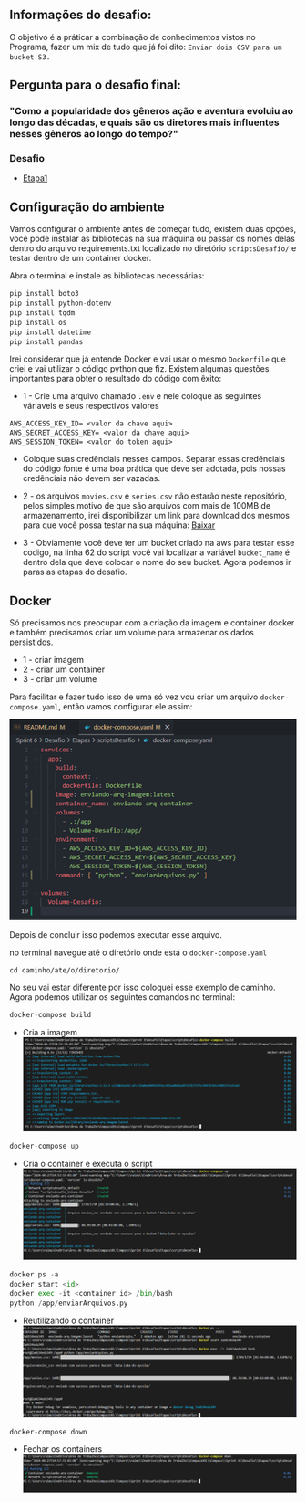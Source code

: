 ## Informações do desafio:
O objetivo é a práticar a combinação de conhecimentos vistos no Programa, fazer um mix de tudo que já foi dito: ``Enviar dois CSV para um bucket S3.``

## Pergunta para o desafio final:
### "Como a popularidade dos gêneros ação e aventura evoluiu ao longo das décadas, e quais são os diretores mais influentes nesses gêneros ao longo do tempo?"

### Desafio
- [Etapa1](../Desafio/Etapas/scriptsDesafio/)  


## Configuração do ambiente
Vamos configurar o ambiente antes de começar tudo, existem duas opções, você pode instalar as bibliotecas na sua máquina ou passar os nomes delas dentro do arquivo requirements.txt localizado no diretório ``scriptsDesafio/`` e testar dentro de um container docker.

Abra o terminal e instale as bibliotecas necessárias:  
```python
pip install boto3
pip install python-dotenv
pip install tqdm
pip install os
pip install datetime
pip install pandas
```

Irei considerar que já entende Docker e vai usar o mesmo ``Dockerfile`` que criei e vai utilizar o código python que fiz. Existem algumas questões importantes para obter o resultado do código com êxito:
- 1 - Crie uma arquivo chamado `.env` e nele coloque as seguintes váriaveis e seus respectivos valores
```
AWS_ACCESS_KEY_ID= <valor da chave aqui>
AWS_SECRET_ACCESS_KEY= <valor da chave aqui>
AWS_SESSION_TOKEN= <valor do token aqui>
``` 
- Coloque suas credênciais nesses campos.
Separar essas credênciais do código fonte é uma boa prática que deve ser adotada, pois nossas credênciais não devem ser vazadas.
- 2 - os arquivos ``movies.csv`` e ``series.csv`` não estarão neste repositório, pelos simples motivo de que são arquivos com mais de 100MB de armazenamento, irei disponibilizar um link para download dos mesmos para que você possa testar na sua máquina: [Baixar](https://drive.google.com/drive/folders/1GBDAWYUUYRXQSl3yTLxHMEmx7q1-ydI-?usp=sharing)

- 3 - Obviamente você deve ter um bucket criado na aws para testar esse codigo, na linha 62 do script você vai localizar a variável ``bucket_name`` é dentro dela que deve colocar o nome do seu bucket. Agora podemos ir paras as etapas do desafio.

## Docker
Só precisamos nos preocupar com a criação da imagem e container docker e também precisamos criar um volume para armazenar os dados persistidos.

- 1 - criar imagem
- 2 - criar um container
- 3 - criar um volume

Para facilitar e fazer tudo isso de uma só vez vou criar um arquivo ``docker-compose.yaml``, então vamos configurar ele assim:  

![cmd](../evidencias/DockerComposeArquivo.png)


Depois de concluir isso podemos executar esse arquivo.  

no terminal navegue até o diretório onde está o ``docker-compose.yaml``
```
cd caminho/ate/o/diretorio/ 
```
No seu vai estar diferente por isso coloquei esse exemplo de caminho.
Agora podemos utilizar os seguintes comandos no terminal:
```python
docker-compose build 
```
- Cria a imagem
![cmd](../evidencias/docker-compose-build.png)

```python
docker-compose up 
```
- Cria o container e executa o script
![cmd](../evidencias/docker-compose-up.png)

```python
docker ps -a
docker start <id>
docker exec -it <container_id> /bin/bash
python /app/enviarArquivos.py
```
- Reutilizando o container 
![cmd](../evidencias/reutilizando-Container.png)

``` 
docker-compose down
```
- Fechar os containers
![cmd](../evidencias/docker-compose-down.png)


